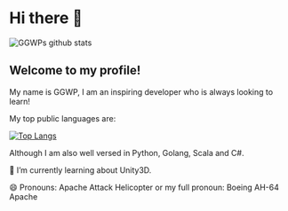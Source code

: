 # Hi there 👋
![GGWPs github stats](https://github-readme-stats.vercel.app/api?username=GGWPs&show_icons=true&theme=radical&count_private=true)

## Welcome to my profile!

My name is GGWP, I am an inspiring developer who is always looking to learn!

My top public languages are:

[![Top Langs](https://github-readme-stats.vercel.app/api/top-langs/?username=GGWPs&count_private=true)](https://github.com/anuraghazra/github-readme-stats)

Although I am also well versed in Python, Golang, Scala and C#.

🌱 I’m currently learning about Unity3D.

😄 Pronouns: Apache Attack Helicopter or my full pronoun: Boeing AH-64 Apache

<!--
**GGWPs/GGWPs** is a ✨ _special_ ✨ repository because its `README.md` (this file) appears on your GitHub profile.

Here are some ideas to get you started:

- 🔭 I’m currently working on ...
- 🌱 I’m currently learning ...
- 👯 I’m looking to collaborate on ...
- 🤔 I’m looking for help with ...
- 💬 Ask me about ...
- 📫 How to reach me: ...
- 😄 Pronouns: ...
- ⚡ Fun fact: ...
-->
